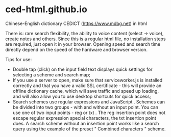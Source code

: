 # ced-html.github.io
Chinese-English dictionary CEDICT (https://www.mdbg.net) in html

There is: rare search flexibility, the ability to voice content (select -> voice), create notes and others. Since this is a regular html file, no installation steps are required, just open it in your browser. Opening speed and search time directly depend on the speed of the hardware and browser version.

Tips for use:
- Double tap (click) on the input field text displays quick settings for selecting a scheme and search map;
- If you use a server to open, make sure that serviceworker.js is installed correctly and that you have a valid SSL certificate - this will provide an offline dictionary cache, which will save traffic and speed up loading, and will also allow you to use desktop shortcuts for quick access;
- Search schemes use regular expressions and JavaScript . Schemes can be divided into two groups - with and without an input point. You can use one of two input points - reg or txt . The reg insertion point does not escape regular expression special characters, the txt insertion point does. A search scheme without an insertion point works like a search query using the example of the preset " Combined characters " scheme.
